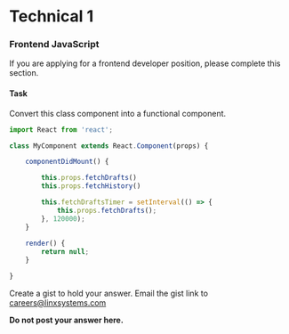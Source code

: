 
# Technical 1
### Frontend JavaScript
If you are applying for a frontend developer position, please complete this section.

#### Task
Convert this class component into a functional component.


```javascript
import React from 'react';

class MyComponent extends React.Component(props) {

    componentDidMount() {

        this.props.fetchDrafts()
        this.props.fetchHistory()

        this.fetchDraftsTimer = setInterval(() => {
            this.props.fetchDrafts();
        }, 120000);
    }
    
    render() {
        return null;
    }

}
```

Create a gist to hold your answer.  Email the gist link to careers@linxsystems.com


**Do not post your answer here.**
